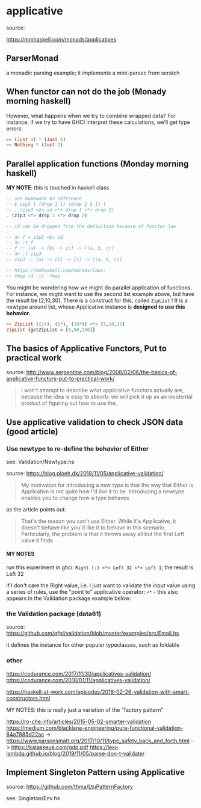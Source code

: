 # applicative

source:

<https://mmhaskell.com/monads/applicatives>

## ParserMonad

a monadic parsing example; it implements a mini-parsec from scratch

## When functor can not do the job (Monady morning haskell)

However, what happens when we try to combine wrapped data?
For instance, if we try to have GHCI interpret these calculations,
we’ll get type errors:

```haskell
>> (Just 4) * (Just 5)
>> Nothing * (Just 2)
```

## Parallel application functions (Monday morning haskell)

**MY NOTE**: this is touched in haskell class

```haskell
-- see homework 03 reference
-- $ zip3 l (drop 1 l) (drop 2 $ l) l
-- . (zip3 <$> id <*> drop 1 <*> drop 2)
. (zip3 <*> drop 1 <*> drop 2)

-- id can be dropped from the definition because of functor law

-- λ> f = zip3 <$> id
-- λ> :t f
-- f :: [a] -> [b] -> [c] -> [(a, b, c)]
-- λ> :t zip3
-- zip3 :: [a] -> [b] -> [c] -> [(a, b, c)]

-- https://mmhaskell.com/monads/laws:
-- fmap id `is` fmap
```

You might be wondering how we might do parallel application of functions.
For instance, we might want to use the second list example above, but
have the result be [2,10,30]. There is a construct for this, called
`ZipList` ! It is a newtype around list, whose Applicative instance
is **designed to use this behavior.**

```haskell
>> ZipList [(1+), (5*), (10*)] <*> [5,10,15]
ZipList {getZipList = [6,50,150]}
```

## The basics of Applicative Functors, Put to practical work

source: <http://www.serpentine.com/blog/2008/02/06/the-basics-of-applicative-functors-put-to-practical-work/>

> I won't attempt to describe what applicative functors actually
> are, because the idea is easy to absorb: we will pick it up as
> an incidental product of figuring out how to use the,

## Use applicative validation to check JSON data (good article)

### Use newtype to re-define the behavior of Either

see: Validation/Newtype.hs

source: <https://blog.ploeh.dk/2018/11/05/applicative-validation/>

> My motivation for introducing a new type is that the way that Either is Applicative is not quite how I'd like it to be. Introducing a newtype enables you to change how a type behaves

as the article points out:

> That's the reason you can't use Either. While it's Applicative, it doesn't behave like you'd like it to behave in this scenario. Particularly, the problem is that it throws away all but the first Left value it finds

#### MY NOTES

run this experiment in ghci: `Right (:) <*> Left 32 <*> Left 1`; the result is Left 32

if I don't care the Right value, i.e. I just want to validate the input
value using a series of rules, use the "point to" applicative operator:
`<*` - this also appears in the Validation package example below:

### the Validation package (data61)

source: <https://github.com/qfpl/validation/blob/master/examples/src/Email.hs>

it defines the instance for other popular typeclasses, such as foldable

### other

<https://codurance.com/2017/11/30/applicatives-validation/>
<https://codurance.com/2018/01/11/applicatives-validation/>

<https://haskell-at-work.com/episodes/2018-02-26-validation-with-smart-constructors.html>

MY NOTES: this is really just a variation of the "factory pattern"

<https://ro-che.info/articles/2015-05-02-smarter-validation>
<https://medium.com/blacklane-engineering/pure-functional-validation-64a7885d22ac>
-> https://www.parsonsmatt.org/2017/10/11/type_safety_back_and_forth.html
-> https://kataskeue.com/gdp.pdf
<https://lexi-lambda.github.io/blog/2019/11/05/parse-don-t-validate/>

## Implement Singleton Pattern using Applicative

source: <https://github.com/thma/LtuPatternFactory>

see: Singleton/Env.hs
